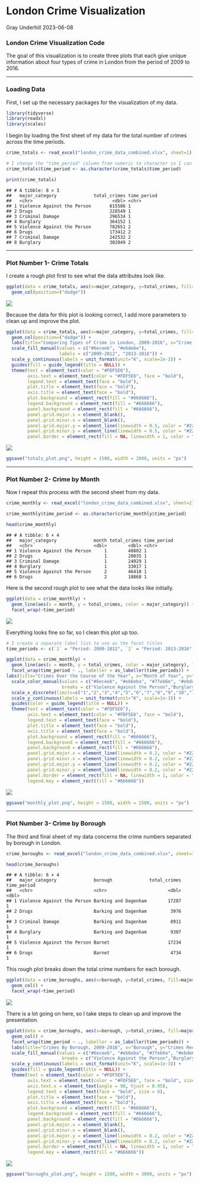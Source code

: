 London Crime Visualization
================
Gray Underhill
2023-06-08

### London Crime Visualization Code

The goal of this visualization is to create three plots that each give
unique information about four types of crime in London from the period
of 2009 to 2016.

------------------------------------------------------------------------

### Loading Data

First, I set up the necessary packages for the visualization of my data.

``` r
library(tidyverse)
library(readxl)
library(scales)
```

I begin by loading the first sheet of my data for the total number of
crimes across the time periods.

``` r
crime_totals <- read_excel("london_crime_data_combined.xlsx", sheet=1)

# I change the "time_period" column from numeric to character so I can treat the time periods distinctly using ggplot.
crime_totals$time_period <- as.character(crime_totals$time_period)

print(crime_totals)
```

    ## # A tibble: 8 × 3
    ##   major_category              total_crimes time_period
    ##   <chr>                              <dbl> <chr>      
    ## 1 Violence Against the Person       615586 1          
    ## 2 Drugs                             228549 1          
    ## 3 Criminal Damage                   296534 1          
    ## 4 Burglary                          364152 1          
    ## 5 Violence Against the Person       782651 2          
    ## 6 Drugs                             173412 2          
    ## 7 Criminal Damage                   242532 2          
    ## 8 Burglary                          302049 2

------------------------------------------------------------------------

### Plot Number 1- Crime Totals

I create a rough plot first to see what the data attributes look like.

``` r
ggplot(data = crime_totals, aes(x=major_category, y=total_crimes, fill=time_period)) +
  geom_col(position=("dodge"))
```

![](london_crime_visualization_files/figure-gfm/unnamed-chunk-2-1.png)<!-- -->

Because the data for this plot is looking correct, I add more parameters
to clean up and improve the plot.

``` r
ggplot(data = crime_totals, aes(x=major_category, y=total_crimes, fill=time_period)) +
  geom_col(position=("dodge")) +
  labs(title="Comparing Types of Crime in London, 2009-2016", x="Crime Category", y="Crimes Recorded") +
  scale_fill_manual(values = c("#6eceeb", "#ebde6e"),
                    labels = c("2009-2012", "2013-2016")) +
  scale_y_continuous(labels = unit_format(unit="K", scale=1e-3)) +
  guides(fill = guide_legend(title = NULL)) +
  theme(text = element_text(color = "#FDF5E6"), 
        axis.text = element_text(color = "#FDF5E6", face = "bold"),
        legend.text = element_text(face = "bold"),
        plot.title = element_text(face = "bold"),
        axis.title = element_text(face = "bold"),
        plot.background = element_rect(fill = "#666666"),
        legend.background = element_rect(fill = "#666666"),
        panel.background = element_rect(fill = "#666666"),
        panel.grid.major.x = element_blank(),
        panel.grid.minor.x = element_blank(),
        panel.grid.major.y = element_line(linewidth = 0.5, color = "#222222"),
        panel.grid.minor.y = element_line(linewidth = 0.5, color = "#222222"),
        panel.border = element_rect(fill = NA, linewidth = 1, color = "#222222"))
```

![](london_crime_visualization_files/figure-gfm/Plot%201-%20Totals-1.png)<!-- -->

``` r
ggsave("totals_plot.png", height = 1500, width = 2000, units = "px")
```

------------------------------------------------------------------------

### Plot Number 2- Crime by Month

Now I repeat this process with the second sheet from my data.

``` r
crime_monthly <- read_excel("london_crime_data_combined.xlsx", sheet=2)

crime_monthly$time_period <- as.character(crime_monthly$time_period)

head(crime_monthly)
```

    ## # A tibble: 6 × 4
    ##   major_category              month total_crimes time_period
    ##   <chr>                       <dbl>        <dbl> <chr>      
    ## 1 Violence Against the Person     1        48802 1          
    ## 2 Drugs                           1        20035 1          
    ## 3 Criminal Damage                 1        24029 1          
    ## 4 Burglary                        1        33017 1          
    ## 5 Violence Against the Person     2        46410 1          
    ## 6 Drugs                           2        18868 1

Here is the second rough plot to see what the data looks like initially.

``` r
ggplot(data = crime_monthly) +
  geom_line(aes(x = month, y = total_crimes, color = major_category)) +
  facet_wrap(~time_period)
```

![](london_crime_visualization_files/figure-gfm/unnamed-chunk-4-1.png)<!-- -->

Everything looks fine so far, so I clean this plot up too.

``` r
# I create a separate label list to use as the facet titles
time_periods <- c(`1` = "Period: 2009-2012", `2` = "Period: 2013-2016")

ggplot(data = crime_monthly) +
  geom_line(aes(x = month, y = total_crimes, color = major_category), linewidth = 1.2) +
  facet_wrap(time_period ~ ., labeller = as_labeller(time_periods)) +
labs(title="Crimes Over the Course of the Year", x="Month of Year", y="Crimes Recorded") +
  scale_color_manual(values = c("#6eceeb", "#eb6eba", "#7feb6e", "#ebde6e"),
                     breaks = c("Violence Against the Person","Burglary","Criminal Damage","Drugs")) +
  scale_x_discrete(limits=c("1","2","3","4","5","6","7","8","9","10","11","12")) +
  scale_y_continuous(labels = unit_format(unit="K", scale=1e-3)) +
  guides(color = guide_legend(title = NULL)) +
  theme(text = element_text(color = "#FDF5E6"), 
        axis.text = element_text(color = "#FDF5E6", face = "bold"),
        legend.text = element_text(face = "bold"),
        plot.title = element_text(face = "bold"),
        axis.title = element_text(face = "bold"),
        plot.background = element_rect(fill = "#666666"),
        legend.background = element_rect(fill = "#666666"),
        panel.background = element_rect(fill = "#666666"),
        panel.grid.major.x = element_line(linewidth = 0.2, color = "#222222"),
        panel.grid.minor.x = element_line(linewidth = 0.2, color = "#222222"),
        panel.grid.major.y = element_line(linewidth = 0.2, color = "#222222"),
        panel.grid.minor.y = element_line(linewidth = 0.2, color = "#222222"),
        panel.border = element_rect(fill = NA, linewidth = 1, color = "#222222"),
        legend.key = element_rect(fill = "#666666"))
```

![](london_crime_visualization_files/figure-gfm/Plot%202-%20Monthly-1.png)<!-- -->

``` r
ggsave("monthly_plot.png", height = 1500, width = 2500, units = "px")
```

------------------------------------------------------------------------

### Plot Number 3- Crime by Borough

The third and final sheet of my data concerns the crime numbers
separated by borough in London.

``` r
crime_boroughs <- read_excel("london_crime_data_combined.xlsx", sheet=3)

head(crime_boroughs)
```

    ## # A tibble: 6 × 4
    ##   major_category              borough              total_crimes time_period
    ##   <chr>                       <chr>                       <dbl>       <dbl>
    ## 1 Violence Against the Person Barking and Dagenham        17287           1
    ## 2 Drugs                       Barking and Dagenham         3976           1
    ## 3 Criminal Damage             Barking and Dagenham         8911           1
    ## 4 Burglary                    Barking and Dagenham         9307           1
    ## 5 Violence Against the Person Barnet                      17234           1
    ## 6 Drugs                       Barnet                       4734           1

This rough plot breaks down the total crime numbers for each borough.

``` r
ggplot(data = crime_boroughs, aes(x=borough, y=total_crimes, fill=major_category)) +
  geom_col() +
  facet_wrap(~time_period)
```

![](london_crime_visualization_files/figure-gfm/unnamed-chunk-6-1.png)<!-- -->

There is a lot going on here, so I take steps to clean up and improve
the presentation.

``` r
ggplot(data = crime_boroughs, aes(x=borough, y=total_crimes, fill=major_category)) +
  geom_col() +
  facet_wrap(time_period ~ ., labeller = as_labeller(time_periods)) +
  labs(title="Crimes By Borough, 2009-2016", x="Borough", y="Crimes Recorded") +
  scale_fill_manual(values = c("#6eceeb", "#eb6eba", "#7feb6e", "#ebde6e"),
                     breaks = c("Violence Against the Person","Burglary","Criminal Damage","Drugs")) +
  scale_y_continuous(labels = unit_format(unit="K", scale=1e-3)) +
  guides(fill = guide_legend(title = NULL)) +
  theme(text = element_text(color = "#FDF5E6"), 
        axis.text = element_text(color = "#FDF5E6", face = "bold", size = 6),
        axis.text.x = element_text(angle = 90, hjust = 0.95),
        legend.text = element_text(face = "bold", size = 6),
        plot.title = element_text(face = "bold"),
        axis.title = element_text(face = "bold"),
        plot.background = element_rect(fill = "#666666"),
        legend.background = element_rect(fill = "#666666"),
        panel.background = element_rect(fill = "#666666"),
        panel.grid.major.x = element_blank(),
        panel.grid.minor.x = element_blank(),
        panel.grid.major.y = element_line(linewidth = 0.2, color = "#222222"),
        panel.grid.minor.y = element_line(linewidth = 0.2, color = "#222222"),
        panel.border = element_rect(fill = NA, linewidth = 1, color = "#222222"),
        legend.key = element_rect(fill = "#666666"))
```

![](london_crime_visualization_files/figure-gfm/Plot%203-%20Boroughs-1.png)<!-- -->

``` r
ggsave("boroughs_plot.png", height = 1500, width = 3000, units = "px")
```
